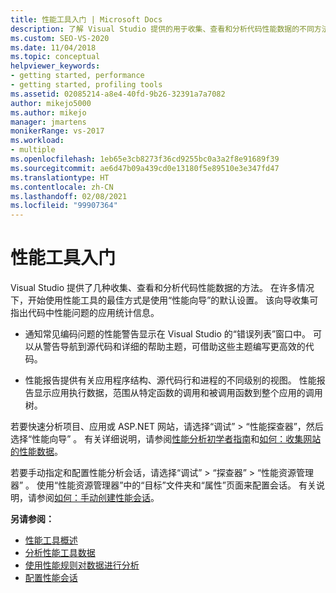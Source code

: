 ```yaml
---
title: 性能工具入门 | Microsoft Docs
description: 了解 Visual Studio 提供的用于收集、查看和分析代码性能数据的不同方法。
ms.custom: SEO-VS-2020
ms.date: 11/04/2018
ms.topic: conceptual
helpviewer_keywords:
- getting started, performance
- getting started, profiling tools
ms.assetid: 02085214-a8e4-40fd-9b26-32391a7a7082
author: mikejo5000
ms.author: mikejo
manager: jmartens
monikerRange: vs-2017
ms.workload:
- multiple
ms.openlocfilehash: 1eb65e3cb8273f36cd9255bc0a3a2f8e91689f39
ms.sourcegitcommit: ae6d47b09a439cd0e13180f5e89510e3e347fd47
ms.translationtype: HT
ms.contentlocale: zh-CN
ms.lasthandoff: 02/08/2021
ms.locfileid: "99907364"
---
```

# <a name="getting-started-with-performance-tools"></a>性能工具入门

Visual Studio 提供了几种收集、查看和分析代码性能数据的方法。 在许多情况下，开始使用性能工具的最佳方式是使用“性能向导”的默认设置。 该向导收集可指出代码中性能问题的应用统计信息。

- 通知常见编码问题的性能警告显示在 Visual Studio 的“错误列表”窗口中。 可以从警告导航到源代码和详细的帮助主题，可借助这些主题编写更高效的代码。

- 性能报告提供有关应用程序结构、源代码行和进程的不同级别的视图。 性能报告显示应用执行数据，范围从特定函数的调用和被调用函数到整个应用的调用树。

若要快速分析项目、应用或 ASP.NET 网站，请选择“调试” > “性能探查器”，然后选择“性能向导”  。 有关详细说明，请参阅[性能分析初学者指南](../profiling/beginners-guide-to-cpu-sampling.md)和[如何：收集网站的性能数据](../profiling/how-to-collect-performance-data-for-a-web-site.md)。

若要手动指定和配置性能分析会话，请选择“调试” > “探查器” > “性能资源管理器”  。 使用“性能资源管理器”中的“目标”文件夹和“属性”页面来配置会话。 有关说明，请参阅[如何：手动创建性能会话](../profiling/how-to-manually-create-performance-sessions.md)。

**另请参阅：**

- [性能工具概述](../profiling/overviews-performance-tools.md)
- [分析性能工具数据](../profiling/analyzing-performance-tools-data.md)
- [使用性能规则对数据进行分析](../profiling/using-performance-rules-to-analyze-data.md)
- [配置性能会话](../profiling/configuring-performance-sessions.md)
